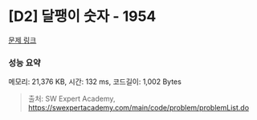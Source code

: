 # [D2] 달팽이 숫자 - 1954 

[문제 링크](https://swexpertacademy.com/main/code/problem/problemDetail.do?contestProbId=AV5PobmqAPoDFAUq) 

### 성능 요약

메모리: 21,376 KB, 시간: 132 ms, 코드길이: 1,002 Bytes



> 출처: SW Expert Academy, https://swexpertacademy.com/main/code/problem/problemList.do